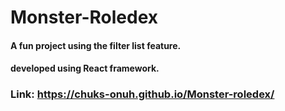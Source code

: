 # Monster-Roledex

#### A fun project using the filter list feature.
#### developed using React framework.
### Link: https://chuks-onuh.github.io/Monster-roledex/
